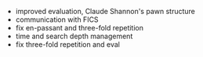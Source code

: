 - improved evaluation, Claude Shannon's pawn structure
- communication with FICS
- fix en-passant and three-fold repetition
- time and search depth management
- fix three-fold repetition and eval